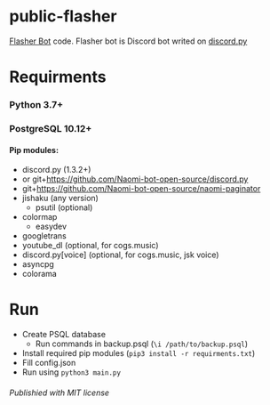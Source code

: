 # public-flasher

[Flasher Bot](https://discordapp.com/api/oauth2/authorize?client_id=677176212518600714&permissions=-1&scope=bot) code.
Flasher bot is Discord bot writed on [discord.py](https://github.com/Rapptz/discord.py/)

# Requirments

### **Python 3.7+**
### PostgreSQL 10.12+

#### Pip modules:
* discord.py (1.3.2+)
 * or git+https://github.com/Naomi-bot-open-source/discord.py
* git+https://github.com/Naomi-bot-open-source/naomi-paginator
* jishaku (any version)
  * psutil (optional)
* colormap
  * easydev
* googletrans
* youtube_dl (optional, for cogs.music)
* discord.py[voice] (optional, for cogs.music, jsk voice)
* asyncpg
* colorama

# Run

* Create PSQL database
  * Run commands in backup.psql (`\i /path/to/backup.psql`)
* Install required pip modules (`pip3 install -r requirments.txt`)
* Fill config.json
* Run using `python3 main.py`



###### Publishied with MIT license
